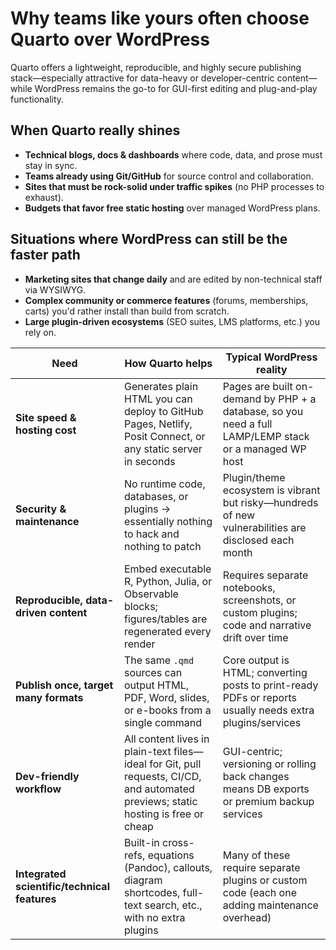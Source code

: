 # Why teams like yours often choose **Quarto** over **WordPress**

Quarto offers a lightweight, reproducible, and highly secure publishing stack—especially attractive for data-heavy or developer-centric content—while WordPress remains the go-to for GUI-first editing and plug-and-play functionality. 

## When Quarto really shines

- **Technical blogs, docs & dashboards** where code, data, and prose must stay in sync.  
- **Teams already using Git/GitHub** for source control and collaboration.  
- **Sites that must be rock-solid under traffic spikes** (no PHP processes to exhaust).  
- **Budgets that favor free static hosting** over managed WordPress plans.

## Situations where WordPress can still be the faster path

- **Marketing sites that change daily** and are edited by non-technical staff via WYSIWYG.  
- **Complex community or commerce features** (forums, memberships, carts) you'd rather install than build from scratch.  
- **Large plugin-driven ecosystems** (SEO suites, LMS platforms, etc.) you rely on.


| Need | How **Quarto** helps | Typical **WordPress** reality |
|------|---------------------|------------------------------|
| **Site speed & hosting cost** | Generates plain HTML you can deploy to GitHub Pages, Netlify, Posit Connect, or any static server in seconds | Pages are built on-demand by PHP + a database, so you need a full LAMP/LEMP stack or a managed WP host |
| **Security & maintenance** | No runtime code, databases, or plugins → essentially nothing to hack and nothing to patch | Plugin/theme ecosystem is vibrant but risky—hundreds of new vulnerabilities are disclosed each month |
| **Reproducible, data-driven content** | Embed executable R, Python, Julia, or Observable blocks; figures/tables are regenerated every render | Requires separate notebooks, screenshots, or custom plugins; code and narrative drift over time |
| **Publish once, target many formats** | The same `.qmd` sources can output HTML, PDF, Word, slides, or e-books from a single command | Core output is HTML; converting posts to print-ready PDFs or reports usually needs extra plugins/services |
| **Dev-friendly workflow** | All content lives in plain-text files—ideal for Git, pull requests, CI/CD, and automated previews; static hosting is free or cheap | GUI-centric; versioning or rolling back changes means DB exports or premium backup services |
| **Integrated scientific/technical features** | Built-in cross-refs, equations (Pandoc), callouts, diagram shortcodes, full-text search, etc., with no extra plugins | Many of these require separate plugins or custom code (each one adding maintenance overhead) |


